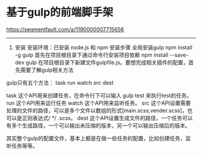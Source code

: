 # 基于gulp的前端脚手架
https://segmentfault.com/a/1190000007715656
***
1. 安装
    安装环境：已安装 node.js 和 npm
    安装步骤
    全局安装gulp
    npm install -g gulp
    首先在项目根目录下通过命令行安装项目依赖
    npm install --save-dev gulp
    在项目根目录下新建文件gulpfile.js。要想完成相关插件的配置，首先需要了解gulp相关方法

gulp只有五个方法： task run watch src dest

task 这个API用来创建任务，在命令行下可以输入 gulp test 来执行test的任务。
run 这个API用来运行任务
watch 这个API用来监听任务。
src 这个API设置需要处理的文件的路径，可以是多个文件以数组的形式[main.scss,vender.scss]，也可以是正则表达式/
*/ .scss。
dest 这个API设置生成文件的路径，一个任务可以有多个生成路径，一个可以输出未压缩的版本，另一个可以输出压缩后的版本。

其实整个gulp的配置文件，基本上都是在做一些任务的配置，比如创建任务，监听任务等等。

